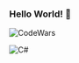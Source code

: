 ### Hello World! 👋


![CodeWars](https://www.codewars.com/users/Adekri/badges/small)

![C#](https://img.shields.io/badge/C%23-239120?style=for-the-badge&logo=c-sharp&logoColor=white)

